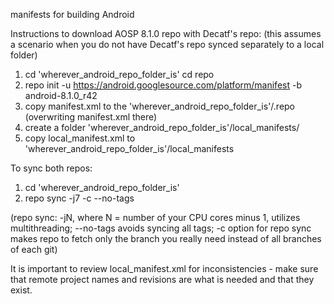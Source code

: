 manifests for building Android 

Instructions to download AOSP 8.1.0 repo with Decatf's repo:
(this assumes a scenario when you do not have Decatf's repo synced separately to a local folder)

1) cd 'wherever_android_repo_folder_is'
    cd repo
2) repo init -u https://android.googlesource.com/platform/manifest -b android-8.1.0_r42
3) copy manifest.xml to the 'wherever_android_repo_folder_is'/.repo (overwriting manifest.xml there)
4) create a folder 'wherever_android_repo_folder_is'/local_manifests/
5) copy local_manifest.xml to 'wherever_android_repo_folder_is'/local_manifests

To sync both repos:
1) cd 'wherever_android_repo_folder_is'
2) repo sync -j7 -c --no-tags    

(repo sync: -jN, where N = number of your CPU cores minus 1, utilizes multithreading; --no-tags avoids syncing all tags; -c option for repo sync makes repo to fetch only the branch you really need instead of all branches of each git)

It is important to review local_manifest.xml for inconsistencies - make sure that remote project names and revisions are what is needed and that they exist.
